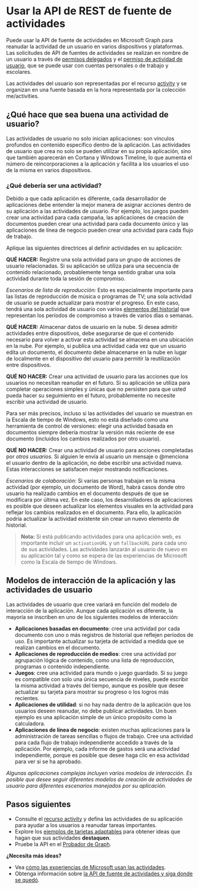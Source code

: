 # <a name="use-the-activity-feed-rest-api"></a>Usar la API de REST de fuente de actividades

Puede usar la API de fuente de actividades en Microsoft Graph para reanudar la actividad de un usuario en varios dispositivos y plataformas. Las solicitudes de API de fuentes de actividades se realizan en nombre de un usuario a través de [permisos delegados](../../../concepts/permissions_reference.md#delegated-permissions-application-permissions-and-effective-permissions) y el [permiso de actividad de usuario](../../../concepts/permissions_reference.md), que se puede usar con cuentas personales o de trabajo y escolares. 

Las actividades del usuario son representadas por el recurso [activity](https://developer.microsoft.com/en-us/graph/docs/api-reference/v1.0/resources/projectrome_activity) y se organizan en una fuente basada en la hora representada por la colección me/activities. 
<!-- Add missing content.
Each activity represents a unique... 
-->
## <a name="what-makes-a-great-user-activity"></a>¿Qué hace que sea buena una actividad de usuario?

Las actividades de usuario no solo inician aplicaciones: son vínculos profundos en contenido específico dentro de la aplicación. Las actividades de usuario que crea no solo se pueden utilizar en su propia aplicación, sino que también aparecerán en Cortana y Windows Timeline, lo que aumenta el número de reincorporaciones a la aplicación y facilita a los usuarios el uso de la misma en varios dispositivos.  

### <a name="what-should-become-an-activity"></a>¿Qué debería ser una actividad? 

Debido a que cada aplicación es diferente, cada desarrollador de aplicaciones debe entender la mejor manera de asignar acciones dentro de su aplicación a las actividades de usuario. Por ejemplo, los juegos pueden crear una actividad para cada campaña, las aplicaciones de creación de documentos pueden crear una actividad para cada documento único y las aplicaciones de línea de negocio pueden crear una actividad para cada flujo de trabajo. 

Aplique las siguientes directrices al definir actividades en su aplicación:

**QUÉ HACER:** Registre una sola actividad para un grupo de acciones de usuario relacionadas. Si su aplicación se utiliza para una secuencia de contenido relacionado, probablemente tenga sentido grabar una sola actividad durante toda la sesión de compromiso.  

*Escenarios de lista de reproducción:* Esto es especialmente importante para las listas de reproducción de música o programas de TV; una sola actividad de usuario se puede actualizar para mostrar el progreso. En este caso, tendrá una sola actividad de usuario con varios [elementos del historial](https://developer.microsoft.com/en-us/graph/docs/api-reference/v1.0/resources/projectrome_historyitem) que representan los períodos de compromiso a través de varios días o semanas.  

**QUÉ HACER:** Almacenar datos de usuario en la nube. Si desea admitir actividades entre dispositivos, debe asegurarse de que el contenido necesario para volver a activar esta actividad se almacena en una ubicación en la nube. Por ejemplo, si publica una actividad cada vez que un usuario edita un documento, el documento debe almacenarse en la nube en lugar de localmente en el dispositivo del usuario para permitir la reutilización entre dispositivos.  

**QUÉ NO HACER:** Crear una actividad de usuario para las acciones que los usuarios no necesitan reanudar en el futuro. Si su aplicación se utiliza para completar operaciones simples y únicas que no persisten para que usted pueda hacer su seguimiento en el futuro, probablemente no necesite escribir una actividad de usuario. 

Para ser más precisos, incluso si las actividades del usuario se muestran en la Escala de tiempo de Windows, esto no está diseñado como una herramienta de control de versiones: elegir una actividad basada en documentos siempre debería mostrar la versión más reciente de ese documento (incluidos los cambios realizados por otro usuario).

**QUÉ NO HACER:** Crear una actividad de usuario para acciones completadas por *otros usuarios*. Si alguien le envía al usuario un mensaje o @menciona el usuario dentro de la aplicación, no debe escribir una actividad nueva. Estas interacciones se satisfacen mejor mostrando notificaciones.  

*Escenarios de colaboración:* Si varias personas trabajan en la misma actividad (por ejemplo, un documento de Word), habrá casos donde otro usuario ha realizado cambios en el documento después de que se modificara por última vez. En este caso, los desarrolladores de aplicaciones es posible que deseen actualizar los elementos visuales en la actividad para reflejar los cambios realizados en el documento. Para ello, la aplicación podría actualizar la actividad existente sin crear un nuevo elemento de historial. 

>**Nota:** Si está publicando actividades para una aplicación web, es importante incluir un `activationURL` y un `fallbackURL` para cada uno de sus actividades. Las actividades lanzarán al usuario de nuevo en su aplicación tal y como se espera de las experiencias de Microsoft como la Escala de tiempo de Windows. 

## <a name="app-interaction-patterns-and-user-activities"></a>Modelos de interacción de la aplicación y las actividades de usuario 
Las actividades de usuario que cree variará en función del modelo de interacción de la aplicación. Aunque cada aplicación es diferente, la mayoría se inscriben en uno de los siguientes modelos de interacción: 

* **Aplicaciones basadas en documento**: cree una actividad por cada documento con uno o más registros de historial que reflejen períodos de uso. Es importante actualizar su tarjeta de actividad a medida que se realizan cambios en el documento. 
* **Aplicaciones de reproducción de medios**: cree una actividad por agrupación lógica de contenido, como una lista de reproducción, programas o contenido independiente. 
* **Juegos**: cree una actividad para mundo o juego guardado. Si su juego es compatible con solo una única secuencia de niveles, puede escribir la misma actividad a través del tiempo, aunque es posible que desee actualizar su tarjeta para mostrar su progreso o los logros más recientes. 
* **Aplicaciones de utilidad**: si no hay nada dentro de la aplicación que los usuarios deseen reanudar, no debe publicar actividades. Un buen ejemplo es una aplicación simple de un único propósito como la calculadora. 
* **Aplicaciones de línea de negocio**: existen muchas aplicaciones para la administración de tareas sencillas o flujos de trabajo. Cree una actividad para cada flujo de trabajo independiente accedido a través de la aplicación. Por ejemplo, cada informe de gastos será una actividad independiente, porque es posible que desee haga clic en esa actividad para ver si se ha aprobado.

*Algunas aplicaciones complejas incluyen varios modelos de interacción. Es posible que desee seguir diferentes modelos de creación de actividades de usuario para diferentes escenarios manejados por su aplicación.*

<!-- Add content or remove H2.
## Common use cases 
-->

## <a name="next-steps"></a>Pasos siguientes

- Consulte el [recurso activity](https://developer.microsoft.com/en-us/graph/docs/api-reference/v1.0/resources/projectrome_activity) y defina las actividades de su aplicación para ayudar a los usuarios a reanudar tareas importantes.
- Explore los [ejemplos de tarjetas adaptables](http://adaptivecards.io/samples/) para obtener ideas que hagan que sus actividades **destaquen**.  
- Pruebe la API en el [Probador de Graph](https://developer.microsoft.com/en-us/graph/graph-explorer).

**¿Necesita más ideas?** 
- Vea [cómo las experiencias de Microsoft usan las actividades](https://channel9.msdn.com/events/Build/2017/B8108).
- Obtenga información sobre [la API de fuente de actividades y siga donde se quedó](https://channel9.msdn.com/Events/Windows/Windows-Developer-Day-Fall-Creators-Update/WinDev011).
